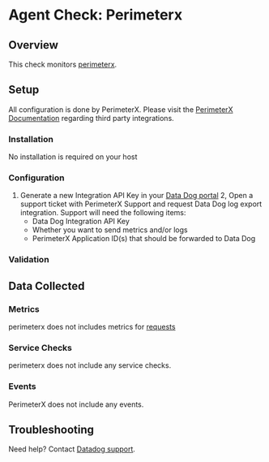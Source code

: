 # Agent Check: Perimeterx

## Overview

This check monitors [perimeterx][1].

## Setup

All configuration is done by PerimeterX. Please visit the [PerimeterX Documentation](https://docs.perimeterx.com/pxconsole/docs/data-integration-to-third-party-apps) regarding third party integrations.

### Installation

No installation is required on your host

### Configuration

1. Generate a new Integration API Key in your [Data Dog portal](https://app.datadoghq.com/account/settings#api)
2, Open a support ticket with PerimeterX Support and request Data Dog log export integration. Support will need the following items:
   - Data Dog Integration API Key
   - Whether you want to send metrics and/or logs
   - PerimeterX Application ID(s) that should be forwarded to Data Dog

### Validation

## Data Collected

### Metrics

perimeterx does not includes metrics for [requests](https://docs.perimeterx.com/pxconsole/docs/data-schema-metrics)

### Service Checks

perimeterx does not include any service checks.

### Events

PerimeterX does not include any events.

## Troubleshooting

Need help? Contact [Datadog support][1].

[1]: https://docs.datadoghq.com/help/
